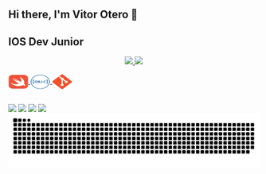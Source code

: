 ## Hi there, I'm Vitor Otero 👋
## IOS Dev Junior


<div align="center">
  <a href="https://github.com/vitor-otero">
  <img height="180em" src="https://github-readme-stats.vercel.app/api?username=vitor-otero&show_icons=true&theme=gruvbox&include_all_commits=true&count_private=true"/>
  <img height="180em" src="https://github-readme-stats.vercel.app/api/top-langs/?username=vitor-otero&layout=compact&langs_count=7&theme=gruvbox"/>
</div>
<div style="display: inline_block"><br>
  <img align="center" alt="Vitor-Swift" height="30" width="40" src="https://raw.githubusercontent.com/devicons/devicon/master/icons/swift/swift-original.svg">
  <img align="center" alt="Vitor-ObjC" height="30" width="40" src="https://raw.githubusercontent.com/devicons/devicon/master/icons/objectivec/objectivec-plain.svg">
  <img align="center" alt="Vitor-Git" height="30" width="40" src="https://raw.githubusercontent.com/devicons/devicon/master/icons/git/git-original.svg">
  
  ##
 
<div> 
 
  <a href="https://www.linkedin.com/in/vitor-otero/" target="_blank"><img src="https://img.shields.io/badge/-LinkedIn-%230077B5?style=for-the-badge&logo=linkedin&logoColor=white" target="_blank"></a>
  <a href = "mailto:vitorotero@icloud.com"><img src="https://img.shields.io/badge/-Icloud-%23333?style=for-the-badge&logo=icloud&logoColor=white" target="_blank"></a>
    <a href="https://stackoverflow.com/users/14232029/vitor-otero" target="_blank"><img src="https://img.shields.io/badge/-Stackoverflow-%230077B5?style=for-the-badge&logo=stackoverflow&logoColor=white" target="_blank"></a>
   <a href="https://instagram.com/vitorotero" target="_blank"><img src="https://img.shields.io/badge/-Instagram-%23E4405F?style=for-the-badge&logo=instagram&logoColor=white" target="_blank"></a>
![Snake animation](https://github.com/vitor-otero/vitor-otero/blob/output/github-contribution-grid-snake.svg) 
 
</div>

  
